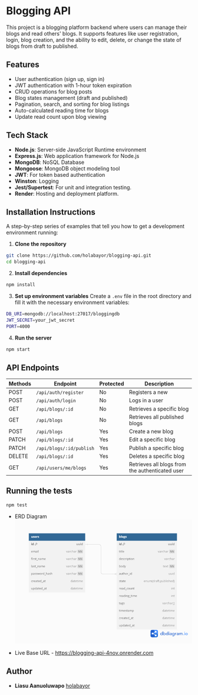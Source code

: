 # Blogging API

This project is a blogging platform backend where users can manage their blogs and read others' blogs. It supports features like user registration, login, blog creation, and the ability to edit, delete, or change the state of blogs from draft to published.

## Features

- User authentication (sign up, sign in)
- JWT authentication with 1-hour token expiration
- CRUD operations for blog posts
- Blog states management (draft and published)
- Pagination, search, and sorting for blog listings
- Auto-calculated reading time for blogs
- Update read count upon blog viewing

## Tech Stack

- **Node.js**: Server-side JavaScript Runtime environment
- **Express.js**: Web application framework for Node.js
- **MongoDB**: NoSQL Database
- **Mongoose**: MongoDB object modeling tool
- **JWT**: For token based authentication
- **Winston**: Logging
- **Jest/Supertest**: For unit and integration testing.
- **Render**: Hosting and deployment platform.

## Installation Instructions

A step-by-step series of examples that tell you how to get a development environment running:

1. **Clone the repository**

```bash
git clone https://github.com/holabayor/blogging-api.git
cd blogging-api
```

2. **Install dependencies**

```bash
npm install
```

3. **Set up environment variables**
   Create a `.env` file in the root directory and fill it with the necessary environment variables:

```bash
DB_URI=mongodb://localhost:27017/bloggingdb
JWT_SECRET=your_jwt_secret
PORT=4000
```

4. **Run the server**

```bash
npm start
```

## API Endpoints

| Methods | Endpoint                 | Protected | Description                                     |
| ------- | ------------------------ | --------- | ----------------------------------------------- |
| POST    | `/api/auth/register`     | No        | Registers a new                                 |
| POST    | `/api/auth/login`        | No        | Logs in a user                                  |
| GET     | `/api/blogs/:id`         | No        | Retrieves a specific blog                       |
| GET     | `/api/blogs`             | No        | Retrieves all published blogs                   |
| POST    | `/api/blogs`             | Yes       | Create a new blog                               |
| PATCH   | `/api/blogs/:id`         | Yes       | Edit a specific blog                            |
| PATCH   | `/api/blogs/:id/publish` | Yes       | Publish a specific blog                         |
| DELETE  | `/api/blogs/:id`         | Yes       | Deletes a specific blog                         |
| GET     | `/api/users/me/blogs`    | Yes       | Retrieves all blogs from the authenticated user |

## Running the tests

```bash
npm test
```

- ERD Diagram ![blogging api](https://github.com/holabayor/blogging-api/blob/main/blogging%20api.png)

- Live Base URL - https://blogging-api-4nov.onrender.com
<!-- - [Live link](https://blogging-api-4nov.onrender.com/api/blogs) -->

## Author

- **Liasu Aanuoluwapo** [holabayor](https://github.com/holabayor)
